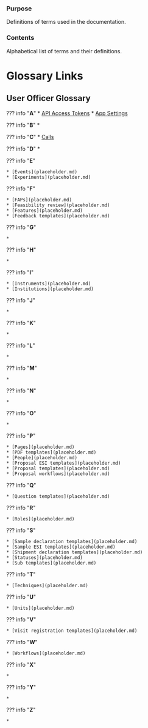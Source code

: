 ### Purpose

Definitions of terms used in the documentation.

### Contents

Alphabetical list of terms and their definitions.

# Glossary Links


## User Officer Glossary 


??? info "**A**"
    * [API Access Tokens](placeholder.md)
    * [App Settings](placeholder.md)

??? info "**B**"
    * 

??? info "**C**"
    * [Calls](placeholder.md)

??? info "**D**"
    * 

??? info "**E**"

    * [Events](placeholder.md)
    * [Experiments](placeholder.md)

??? info "**F**"

    * [FAPs](placeholder.md)
    * [Feasibility review](placeholder.md)
    * [Features](placeholder.md)
    * [Feedback templates](placeholder.md)


??? info "**G**"

    * 


??? info "**H**"

    * 


??? info "**I**"

    * [Instruments](placeholder.md)
    * [Institutions](placeholder.md)


??? info "**J**"

    * 


??? info "**K**"

    * 


??? info "**L**"

    * 


??? info "**M**"

    * 


??? info "**N**"

    * 


??? info "**O**"

    * 


??? info "**P**"

    * [Pages](placeholder.md)
    * [PDF templates](placeholder.md)
    * [People](placeholder.md)
    * [Proposal ESI templates](placeholder.md)
    * [Proposal templates](placeholder.md)
    * [Proposal workflows](placeholder.md)

??? info "**Q**"

    * [Question templates](placeholder.md)


??? info "**R**"

    * [Roles](placeholder.md)


??? info "**S**"

    * [Sample declaration templates](placeholder.md)
    * [Sample ESI templates](placeholder.md)
    * [Shipment declaration templates](placeholder.md)
    * [Statuses](placeholder.md)
    * [Sub templates](placeholder.md)


??? info "**T**"

    * [Techniques](placeholder.md)


??? info "**U**"

    * [Units](placeholder.md)


??? info "**V**"

    * [Visit registration templates](placeholder.md)


??? info "**W**"

    * [Workflows](placeholder.md)


??? info "**X**"

    * 


??? info "**Y**"

    * 


??? info "**Z**"

    * 
